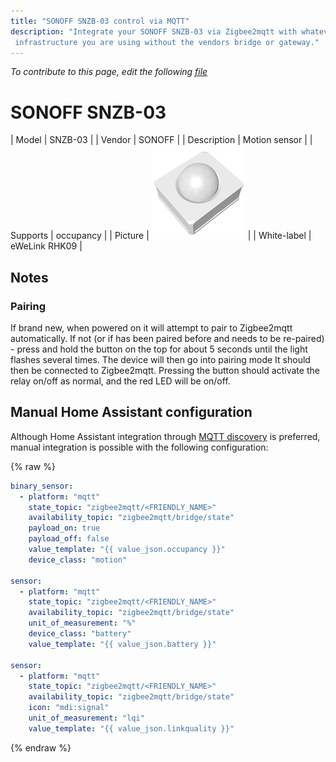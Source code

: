 ```yaml
---
title: "SONOFF SNZB-03 control via MQTT"
description: "Integrate your SONOFF SNZB-03 via Zigbee2mqtt with whatever smart home
 infrastructure you are using without the vendors bridge or gateway."
---
```


*To contribute to this page, edit the following
[file](https://github.com/Koenkk/zigbee2mqtt.io/blob/master/docs/devices/SNZB-03.md)*

# SONOFF SNZB-03

| Model | SNZB-03  |
| Vendor  | SONOFF  |
| Description | Motion sensor |
| Supports | occupancy |
| Picture | ![SONOFF SNZB-03](../images/devices/SNZB-03.jpg) |
| White-label | eWeLink RHK09 |

## Notes


### Pairing
If brand new, when powered on it will attempt to pair to Zigbee2mqtt automatically. If not (or if has been paired before and needs to be re-paired) - press and hold the  button on the top for about 5 seconds until the light flashes several times. The device will then go into pairing mode  It should then be connected to Zigbee2mqtt. Pressing the button should activate the relay on/off as normal, and the red LED will be on/off.


## Manual Home Assistant configuration
Although Home Assistant integration through [MQTT discovery](../integration/home_assistant) is preferred,
manual integration is possible with the following configuration:


{% raw %}
```yaml
binary_sensor:
  - platform: "mqtt"
    state_topic: "zigbee2mqtt/<FRIENDLY_NAME>"
    availability_topic: "zigbee2mqtt/bridge/state"
    payload_on: true
    payload_off: false
    value_template: "{{ value_json.occupancy }}"
    device_class: "motion"

sensor:
  - platform: "mqtt"
    state_topic: "zigbee2mqtt/<FRIENDLY_NAME>"
    availability_topic: "zigbee2mqtt/bridge/state"
    unit_of_measurement: "%"
    device_class: "battery"
    value_template: "{{ value_json.battery }}"

sensor:
  - platform: "mqtt"
    state_topic: "zigbee2mqtt/<FRIENDLY_NAME>"
    availability_topic: "zigbee2mqtt/bridge/state"
    icon: "mdi:signal"
    unit_of_measurement: "lqi"
    value_template: "{{ value_json.linkquality }}"
```
{% endraw %}


